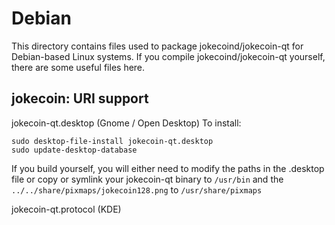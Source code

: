 
Debian
====================
This directory contains files used to package jokecoind/jokecoin-qt
for Debian-based Linux systems. If you compile jokecoind/jokecoin-qt yourself, there are some useful files here.

## jokecoin: URI support ##


jokecoin-qt.desktop  (Gnome / Open Desktop)
To install:

	sudo desktop-file-install jokecoin-qt.desktop
	sudo update-desktop-database

If you build yourself, you will either need to modify the paths in
the .desktop file or copy or symlink your jokecoin-qt binary to `/usr/bin`
and the `../../share/pixmaps/jokecoin128.png` to `/usr/share/pixmaps`

jokecoin-qt.protocol (KDE)

